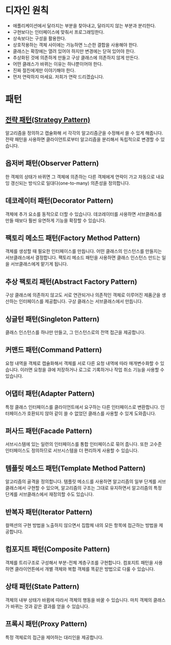 # 디자인 원칙

- 애플리케이션에서 달라지는 부분을 찾아내고, 달라지지 않는 부분과 분리한다.
- 구현보다는 인터페이스에 맞춰서 프로그래밍한다.
- 상속보다는 구성을 활용한다.
- 상호작용하는 객체 사이에는 가능하면 느슨한 결합을 사용해야 한다.
- 클래스는 확장에는 열려 있어야 하지만 변경에는 닫혀 있어야 한다.
- 추상화된 것에 의존하게 만들고 구상 클래스에 의존하지 않게 만든다.
- 어떤 클래스가 바뀌는 이유는 하나뿐이어야 한다.
- 진짜 절친에게만 이야기해야 한다.
- 먼저 연락하지 마세요. 저희가 연락 드리겠습니다.

# 패턴

## [전략 패턴(Strategy Pattern)](https://github.com/ssj9685/design-pattern/tree/main/strategy)

알고리즘을 정의하고 캡슐화해 서 각각의 알고리즘군을 수정해서 쓸 수 있게 해줍니다. 전략 패턴을 사용하면 클라이언트로부터 알고리즘을 분리해서 독립적으로 변경할 수 있습니다.

## 옵저버 패턴(Observer Pattern)

한 객체의 상태가 바뀌면 그 객체에 의존하는 다른 객체에게 연락이 가고 자동으로 내요잉 갱신되는 방식으로 일대다(one-to-many) 의존성을 정의합니다.

## 데코레이터 패턴(Decorator Pattern)

객체에 추가 요소를 동적으로 더할 수 있습니다. 데코레이터를 사용하면 서브클래스를 만들 때보다 훨씬 유연하게 기능을 확장할 수 있습니다.

## 팩토리 메소드 패턴(Factory Method Pattern)

객체를 생성할 때 필요한 인터페이스를 만듭니다. 어떤 클래스의 인스턴스를 만들지는 서브클래스에서 결정합니다. 팩토리 메소드 패턴을 사용하면 클래스 인스턴스 만드는 일을 서브클래스에게 맡기게 됩니다.

## 추상 팩토리 패턴(Abstract Factory Pattern)

구상 클래스에 의존하지 않고도 서로 연관되거나 의존적인 객체로 이루어진 제품군을 생산하는 인터페이스를 제공합니다. 구상 클래스는 서브클래스에서 만듭니다.

## 싱글턴 패턴(Singleton Pattern)

클래스 인스턴스를 하나만 만들고, 그 인스턴스로의 전역 접근을 제공합니다.

## 커맨드 패턴(Command Pattern)

요청 내역을 객체로 캡슐화해서 객체를 서로 다른 요청 내역에 따라 매개변수화할 수 있습니다. 이러면 요청을 큐에 저장하거나 로그로 기록하거나 작업 취소 기능을 사용할 수 있습니다.

## 어댑터 패턴(Adapter Pattern)

특정 클래스 인터페이스를 클라이언트에서 요구하는 다른 인터페이스로 변환합니다. 인터페이스가 호환되지 않아 같이 쓸 수 없었던 클래스를 사용할 수 있게 도와줍니다.

## 퍼사드 패턴(Facade Pattern)

서브시스템에 있는 일련의 인터페이스를 통합 인터페이스로 묶어 줍니다. 또한 고수준 인터페이스도 정의하므로 서브시스템을 더 편리하게 사용할 수 있습니다.

## 템플릿 메소드 패턴(Template Method Pattern)

알고리즘의 골격을 정의합니다. 템플릿 메소드를 사용하면 알고리즘의 일부 단계를 서브클래스에서 구현할 수 있으며, 알고리즘의 구조는 그대로 유지하면서 알고리즘의 특정 단계를 서브클래스에서 재정의할 수도 있습니다.

## 반복자 패턴(Iterator Pattern)

컬렉션의 구현 방법을 노출하지 않으면서 집합체 내의 모든 항목에 접근하는 방법을 제공합니다.

## 컴포지트 패턴(Composite Pattern)

객체를 트리구조로 구성해서 부분-전체 계층구조를 구현합니다. 컴포지트 패턴을 사용하면 클라이언튼에서 개별 객체와 복합 객체를 똑같은 방법으로 다룰 수 있습니다.

## 상태 패턴(State Pattern)

객체의 내부 상태가 바뀜에 따라서 객체의 행동을 바꿀 수 있습니다. 마치 객체의 클래스가 바뀌는 것과 같은 결과를 얻을 수 있습니다.

## 프록시 패턴(Proxy Pattern)

특정 객체로의 접근을 제어하는 대리인을 제공합니다.
